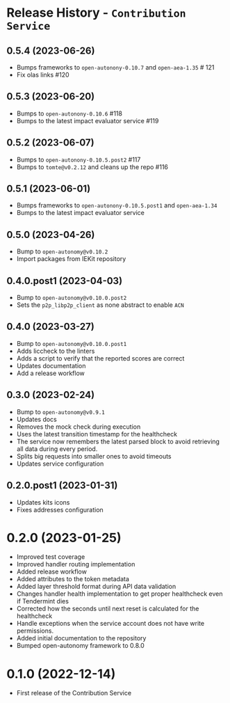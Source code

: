 # Release History - `Contribution Service`

## 0.5.4 (2023-06-26)

- Bumps frameworks to `open-autonony-0.10.7` and `open-aea-1.35` # 121
- Fix olas links #120

## 0.5.3 (2023-06-20)

- Bumps to `open-autonony-0.10.6` #118
- Bumps to the latest impact evaluator service #119

## 0.5.2 (2023-06-07)

- Bumps to `open-autonony-0.10.5.post2` #117
- Bumps to `tomte@v0.2.12` and cleans up the repo #116

## 0.5.1 (2023-06-01)

- Bumps frameworks to `open-autonony-0.10.5.post1` and `open-aea-1.34`
- Bumps to the latest impact evaluator service

## 0.5.0 (2023-04-26)

- Bump to `open-autonomy@v0.10.2`
- Import packages from IEKit repository

## 0.4.0.post1 (2023-04-03)

- Bump to `open-autonomy@v0.10.0.post2`
- Sets the `p2p_libp2p_client` as none abstract to enable `ACN`

## 0.4.0 (2023-03-27)

- Bump to `open-autonomy@v0.10.0.post1`
- Adds liccheck to the linters
- Adds a script to verify that the reported scores are correct
- Updates documentation
- Add a release workflow

## 0.3.0 (2023-02-24)

- Bump to `open-autonomy@v0.9.1`
- Updates docs
- Removes the mock check during execution
- Uses the latest transition timestamp for the healthcheck
- The service now remembers the latest parsed block to avoid retrieving all data during every period.
- Splits big requests into smaller ones to avoid timeouts
- Updates service configuration

## 0.2.0.post1 (2023-01-31)

- Updates kits icons
- Fixes addresses configuration

# 0.2.0 (2023-01-25)

- Improved test coverage
- Improved handler routing implementation
- Added release workflow
- Added attributes to the token metadata
- Added layer threshold format during API data validation
- Changes handler health implementation to get proper healthcheck even if Tendermint dies
- Corrected how the seconds until next reset is calculated for the healthcheck
- Handle exceptions when the service account does not have write permissions.
- Added initial documentation to the repository
- Bumped open-autonomy framework to 0.8.0


# 0.1.0 (2022-12-14)

- First release of the Contribution Service
